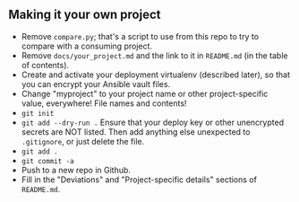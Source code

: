 ## Making it your own project

* Remove `compare.py`; that's a script to use from this repo to try to compare
  with a consuming project.
* Remove `docs/your_project.md` and the link to it in `README.md` (in the table
  of contents).
* Create and activate your deployment virtualenv (described later), so that
  you can encrypt your Ansible vault files.
* Change "myproject" to your project name or other project-specific value,
  everywhere!  File names and contents!
* `git init`
* `git add --dry-run .`
  Ensure that your deploy key or other unencrypted secrets are NOT listed.  Then add 
  anything else unexpected to `.gitignore`, or just delete the file.
* `git add .`
* `git commit -a`
* Push to a new repo in Github.
* Fill in the "Deviations" and "Project-specific details" sections of `README.md`.

